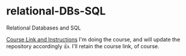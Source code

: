 # relational-DBs-SQL
Relational Databases and SQL

[Course Link and Instructions](https://www.freecodecamp.org/news/how-to-run-freecodecamps-relational-databases-curriculum-using-docker-vscode-and-coderoad/amp/)
I'm doing the course, and will update the repository accordingly 👍️. I'll retain the course link, of course.
